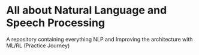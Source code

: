# All about Natural Language and Speech Processing          
A repository containing everything NLP and Improving the architecture with ML/RL (Practice Journey)
                                     
